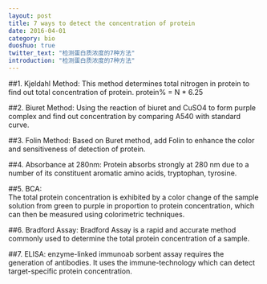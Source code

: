 ```yaml
---
layout: post
title: 7 ways to detect the concentration of protein
date: 2016-04-01
category: bio
duoshuo: true
twitter_text: "检测蛋白质浓度的7种方法"
introduction: "检测蛋白质浓度的7种方法"
---
```


##1. Kjeldahl Method: 
This method determines total nitrogen in protein to find out total concentration of protein. protein% = N * 6.25

##2. Biuret Method: 
Using the reaction of biuret and CuSO4 to form purple complex and find out concentration by comparing A540 with standard curve.

##3. Folin Method: 
Based on Buret method, add Folin to enhance the color and sensitiveness of detection of protein.

##4. Absorbance at 280nm: 
Protein absorbs strongly at 280 nm due to a number of its constituent aromatic amino acids, tryptophan, tyrosine.

##5. BCA:  
The total protein concentration is exhibited by a color change of the sample solution from green to purple in proportion to protein concentration, which can then be measured using colorimetric techniques.

##6. Bradford Assay: 
Bradford Assay is a rapid and accurate method commonly used to determine the total protein concentration of a sample.

##7. ELISA: 
enzyme-linked immunoab sorbent assay requires the generation of antibodies. It uses the immune-technology which can detect target-specific protein concentration.